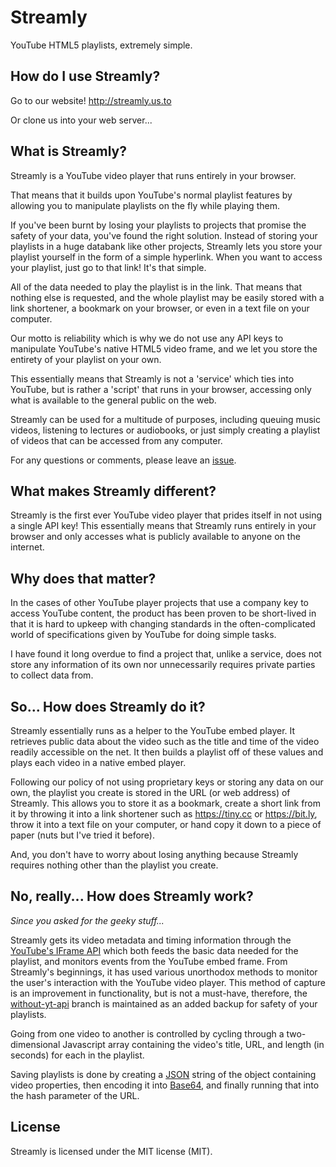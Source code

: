 # Streamly
YouTube HTML5 playlists, extremely simple.

## How do I use Streamly?

Go to our website! <http://streamly.us.to>

Or clone us into your web server...

## What is Streamly?

Streamly is a YouTube video player that runs entirely in your browser.

That means that it builds upon YouTube's normal playlist features by allowing you to manipulate playlists on the fly while playing them.

If you've been burnt by losing your playlists to projects that promise the safety of your data, you've found the right solution. Instead of storing your playlists in a huge databank like other projects, Streamly lets you store your playlist yourself in the form of a simple hyperlink. When you want to access your playlist, just go to that link! It's that simple.

All of the data needed to play the playlist is in the link. That means that nothing else is requested, and the whole playlist may be easily stored with a link shortener, a bookmark on your browser, or even in a text file on your computer.

Our motto is reliability which is why we do not use any API keys to manipulate YouTube's native HTML5 video frame, and we let you store the entirety of your playlist on your own.

This essentially means that Streamly is not a 'service' which ties into YouTube, but is rather a 'script' that runs in your browser, accessing only what is available to the general public on the web.

Streamly can be used for a multitude of purposes, including queuing music videos, listening to lectures or audiobooks, or just simply creating a playlist of videos that can be accessed from any computer.

For any questions or comments, please leave an [issue](https://github.com/LNFWebsite/Streamly/issues).

## What makes Streamly different?

Streamly is the first ever YouTube video player that prides itself in not using a single API key! This essentially means that Streamly runs entirely in your browser and only accesses what is publicly available to anyone on the internet.

## Why does that matter?

In the cases of other YouTube player projects that use a company key to access YouTube content, the product has been proven to be short-lived in that it is hard to upkeep with changing standards in the often-complicated world of specifications given by YouTube for doing simple tasks.

I have found it long overdue to find a project that, unlike a service, does not store any information of its own nor unnecessarily requires private parties to collect data from.

## So... How does Streamly do it?

Streamly essentially runs as a helper to the YouTube embed player. It retrieves public data about the video such as the title and time of the video readily accessible on the net. It then builds a playlist off of these values and plays each video in a native embed player.

Following our policy of not using proprietary keys or storing any data on our own, the playlist you create is stored in the URL (or web address) of Streamly. This allows you to store it as a bookmark, create a short link from it by throwing it into a link shortener such as <https://tiny.cc> or <https://bit.ly>, throw it into a text file on your computer, or hand copy it down to a piece of paper (nuts but I've tried it before).

And, you don't have to worry about losing anything because Streamly requires nothing other than the playlist you create.

## No, really... How does Streamly work?

*Since you asked for the geeky stuff...*

Streamly gets its video metadata and timing information through the [YouTube's IFrame API](https://developers.google.com/youtube/iframe_api_reference) which both feeds the basic data needed for the playlist, and monitors events from the YouTube embed frame. From Streamly's beginnings, it has used various unorthodox methods to monitor the user's interaction with the YouTube video player. This method of capture is an improvement in functionality, but is not a must-have, therefore, the [without-yt-api](https://github.com/LNFWebsite/Streamly/tree/without-yt-api) branch is maintained as an added backup for safety of your playlists.

Going from one video to another is controlled by cycling through a two-dimensional Javascript array containing the video's title, URL, and length (in seconds) for each in the playlist.

Saving playlists is done by creating a [JSON](https://json.org) string of the object containing video properties, then encoding it into [Base64](https://en.wikipedia.org/wiki/Base64), and finally running that into the hash parameter of the URL.

## License

Streamly is licensed under the MIT license (MIT).
